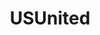 ---
title: USUnited
crosslinks:
- WayOfTheBern
- news
- enviroaction
- Ohio
- environment
- NativeAmericans
---